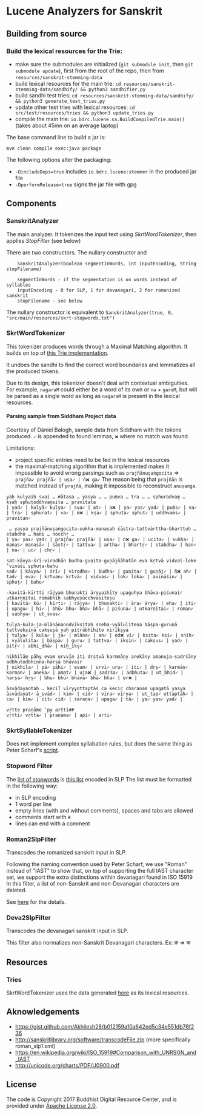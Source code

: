 # Lucene Analyzers for Sanskrit

## Building from source

### Build the lexical resources for the Trie:

 - make sure the submodules are initialized (`git submodule init`, then `git submodule update`), first from the root of the repo, then from `resources/sanskrit-stemming-data`
 - build lexical resources for the main trie: `cd resources/sanskrit-stemming-data/sandhify/ && python3 sandhifier.py`
 - build sandhi test tries: `cd resources/sanskrit-stemming-data/sandhify/ && python3 generate_test_tries.py`
 - update other test tries with lexical resources: `cd src/test/resources/tries && python3 update_tries.py`
 - compile the main trie: `io.bdrc.lucene.sa.BuildCompiledTrie.main()` (takes about 45mn on an average laptop)

The base command line to build a jar is:

```
mvn clean compile exec:java package
```

The following options alter the packaging:

- `-DincludeDeps=true` includes `io.bdrc.lucene:stemmer` in the produced jar file
- `-DperformRelease=true` signs the jar file with gpg

## Components

### SanskritAnalyzer
The main analyzer.
It tokenizes the input text using *SkrtWordTokenizer*, then applies *StopFilter* (see below)

There are two constructors. The nullary constructor and

```
    SanskritAnalyzer(boolean segmentInWords, int inputEncoding, String stopFilename)
		
    segmentInWords - if the segmentation is on words instead of syllables
    inputEncoding - 0 for SLP, 1 for devanagari, 2 for romanized sanskrit
    stopFilename - see below
```

The nullary constructor is equivalent to `SanskritAnalyzer(true, 0, "src/main/resources/skrt-stopwords.txt")`

### SkrtWordTokenizer

This tokenizer produces words through a Maximal Matching algorithm. It builds on top of [this Trie implementation](https://github.com/BuddhistDigitalResourceCenter/stemmer).

It undoes the sandhi to find the correct word boundaries and lemmatizes all the produced tokens.

Due to its design, this tokenizer doesn't deal with contextual ambiguities.
For example, `nagaraM` could either be a word of its own or `na` + `garaM`, but will be parsed as a single word as long as `nagaraM` is present in the lexical resources.

#### Parsing sample from Siddham Project data

Courtesy of Dániel Balogh, sample data from Siddham with the tokens produced.
`✓` is appended to found lemmas, `❌` where no match was found.

Limitations: 
 - project specific entries need to be fed in the lexical resources
 - the maximal-matching algorithm that is implemented makes it impossible to avoid wrong parsings such as `prajñānuṣaṅgocita` => `prajña✓ prajñā✓ | uṣa✓ | ṅ❌ ga✓`
 The reason being that `prajñān` is matched instead of `prajñā`, making it impossible to reconstruct `anuṣaṅga`.

```
yaḥ kulyaiḥ svai … #ātasa … yasya … … puṃva … tra … … sphuradvaṃ … kṣaḥ sphuṭoddhvaṃsita … pravitata
| yad✓ | kulyā✓ kulya✓ | sva✓ | at✓ | a❌ | ya✓ yas✓ yad✓ | puṁs✓ | va✓ | tra✓ | sphurat✓ | va✓ | ṁ❌ | kṣa✓ | sphuṭa✓ sphuṭ✓ | uddhvaṁs✓ | pravitan✓

 … yasya prajñānuṣaṅgocita-sukha-manasaḥ śāstra-tattvārttha-bharttuḥ … stabdho … hani … nocchṛ …
| ya✓ yas✓ yad✓ | prajña✓ prajñā✓ | uṣa✓ | ṅ❌ ga✓ | ucita✓ | sukha✓ | manas✓ manasā✓ | śāstṛ✓ | tattva✓ | artha✓ | bhartṛ✓ | stabdha✓ | han✓ | na✓ | uc✓ | chṛ✓ | 

sat-kāvya-śrī-virodhān budha-guṇita-guṇājñāhatān eva kṛtvā vidval-loke ’vināśi sphuṭa-bahu
sad✓ | kāvya✓ | śrī✓ | virodha✓ | budha✓ | guṇita✓ | guṇāj✓ | ñ❌ ah✓ | tad✓ | eva✓ | kṛtvan✓ kṛtvā✓ | vidvas✓ | lok✓ loka✓ | avināśin✓ | sphuṭ✓ | bahu✓

-kavitā-kīrtti rājyaṃ bhunakti āryyaihīty upaguhya bhāva-piśunair utkarṇṇitai romabhiḥ sabhyeṣūcchvasiteṣu
| kavitā✓ kū✓ | kīrti✓ | rājya✓ | bhunakti✓ | āra✓ ārya✓ | eha✓ | iti✓ | upagu✓ | hi✓ | bhū✓ bhu✓ bha✓ bhā✓ | piśuna✓ | utkarṇitai✓ | roman✓ | sabhya✓ | ut_śvas✓

tulya-kula-ja-mlānānanodvīkṣitaḥ sneha-vyāluḷitena bāṣpa-guruṇā tattvekṣiṇā cakṣuṣā yaḥ pitrābhihito nirīkṣya
| tulya✓ | kula✓ | ja✓ | mlāna✓ | an✓ | od❌ vī✓ | kṣita✓ kṣi✓ | snih✓ | vyālulita✓ | bāṣpa✓ | guru✓ | tattva✓ | ikṣin✓ | cakṣus✓ | yad✓ | pitṛ✓ | abhi_dhā✓ | niḥ_īkṣ✓

nikhilāṃ pāhy evam urvvīm iti dṛṣṭvā karmmāṇy anekāny amanuja-sadṛśāny adbhutodbhinna-harṣā bhāvair
| nikhila✓ | pā✓ pāhi✓ | evam✓ | urvī✓ uru✓ | iti✓ | dṛṣ✓ | karmāṇ✓ karman✓ | aneka✓ | amat✓ | uja❌ | sadṛśa✓ | adbhuta✓ | ut_bhid✓ | harṣa✓ hṛṣ✓ | bhu✓ bhū✓ bhāva✓ bhā✓ bha✓ | er❌ | 

āsvādayantaḥ … keciT vīryyottaptāś ca kecic charaṇam upagatā yasya
āsvādayat✓ ā_svād✓ | kim✓ | cid✓ | vīra✓ vīrya✓ | ut_tap✓ uttaptāḥ✓ | ca✓ | kim✓ | cit✓ cid✓ | śaraṇa✓ | upaga✓ | tā✓ | ya✓ yas✓ yad✓ | 

vṛtte praṇāme ’py artti##
vṛtti✓ vṛtta✓ | praṇāma✓ | api✓ | arti✓
```

### SkrtSyllableTokenizer

Does not implement complex syllabation rules, but does the same thing as Peter Scharf's [script](http://www.sanskritlibrary.org/Sanskrit/SanskritTransliterate/syllabify.html). 

### Stopword Filter

The [list of stopwords](src/main/resources/skrt-stopwords.txt) is [this list](https://gist.github.com/Akhilesh28/b012159a10a642ed5c34e551db76f236) encoded in SLP
The list must be formatted in the following way:

 - in SLP encoding
 - 1 word per line
 - empty lines (with and without comments), spaces and tabs are allowed
 - comments start with `#`
 - lines can end with a comment

### Roman2SlpFilter

Transcodes the romanized sanskrit input in SLP.

Following the naming convention used by Peter Scharf, we use "Roman" instead of "IAST" to show that, on top of supporting the full IAST character set, we support the extra distinctions within devanagari found in ISO 15919
In this filter, a list of non-Sanskrit and non-Devanagari characters are deleted.

See [here](src/main/java/io/bdrc/lucene/sa/Roman2SlpFilter.java) for the details.

### Deva2SlpFilter

Transcodes the devanagari sanskrit input in SLP.

This filter also normalizes non-Sanskrit Devanagari characters. Ex: क़ => क

## Resources

### Tries

SkrtWordTokenizer uses the data generated [here](https://github.com/BuddhistDigitalResourceCenter/sanskrit-stemming-data) as its lexical resources.

## Aknowledgements

 - https://gist.github.com/Akhilesh28/b012159a10a642ed5c34e551db76f236
 - http://sanskritlibrary.org/software/transcodeFile.zip (more specifically roman_slp1.xml)
 - https://en.wikipedia.org/wiki/ISO_15919#Comparison_with_UNRSGN_and_IAST
 - http://unicode.org/charts/PDF/U0900.pdf

## License

The code is Copyright 2017 Buddhist Digital Resource Center, and is provided under [Apache License 2.0](LICENSE).
